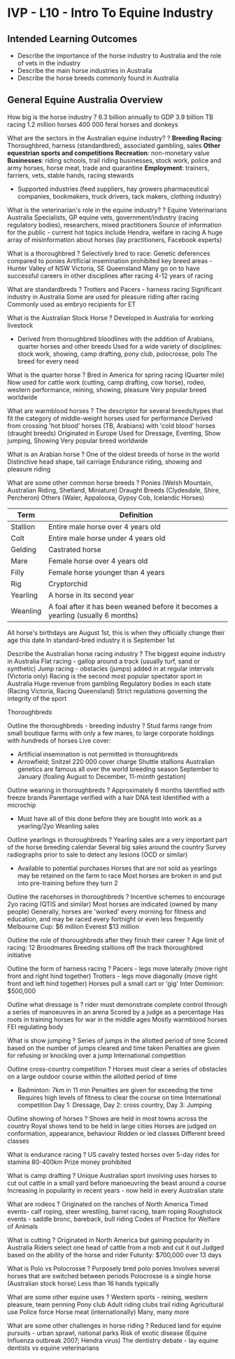 # IVP - L10 - Intro To Equine Industry

## Intended Learning Outcomes
- Describe the importance of the horse industry to Australia and the role of vets in the industry 
- Describe the main horse industries in Australia 
- Describe the horse breeds commonly found in Australia

## General Equine Australia Overview

How big is the horse industry
?
6.3 billion annually to GDP 
3.9 billion TB racing
1.2 million horses
400 000 feral horses and donkeys

What are the sectors in the Australian equine industry?
?
**Breeding**
**Racing**: Thoroughbred, harness (standardbred), associated gambling, sales
**Other equestrian sports and competitions**
**Recreation**: non-monetary value
**Businesses**: riding schools, trail riding businesses, stock work, police and army horses, horse meat, trade and quarantine
**Employment**: trainers, farriers, vets, stable hands, racing stewards
- Supported industries (feed suppliers, hay growers pharmaceutical companies, bookmakers, truck drivers, tack makers, clothing industry)

What is the veterinarian's role in the equine industry?
?
Equine Veterinarians Australia
Specialists, GP equine vets, government/industry (racing regulatory bodies), researchers, mixed practitioners
Source of information for the public - current hot topics include Hendra, welfare in racing
A huge array of misinformation about horses (lay practitioners, Facebook experts)

What is a thoroughbred
?
Selectively bred to race: Genetic deferences compared to ponies
Artificial insemination prohibited
key breed areas - Hunter Valley of NSW Victoria, SE Queensland
Many go on to have successful careers in other disciplines after racing
4-12 years of racing

What are standardbreds
?
Trotters and Pacers - harness racing
Significant industry in Australia
Some are used for pleasure riding after racing
Commonly used as embryo recipients for ET

What is the Australian Stock Horse
?
Developed in Australia for working livestock
- Derived from thoroughbred bloodlines with the addition of Arabians, quarter horses and other breeds
Used for a wide variety of disciplines: stock work, showing, camp drafting, pony club, polocrosse, polo
The breed for every need

What is the quarter horse
?
Bred in America for spring racing (Quarter mile)
Now used for cattle work (cutting, camp drafting, cow horse), rodeo, western performance, reining, showing, pleasure
Very popular breed worldwide

What are warmblood horses
?
The descriptor for several breeds/types that fit the category of middle-weight horses used for performance
Derived from crossing 'hot blood' horses (TB, Arabians) with 'cold blood' horses (draught breeds)
Originated in Europe
Used for Dressage, Eventing, Show jumping, Showing
Very popular breed worldwide

What is an Arabian horse
?
One of the oldest breeds of horse in the world
Distinctive head shape, tail carriage
Endurance riding, showing and pleasure riding

What are some other common horse breeds
?
Ponies (Welsh Mountain, Australian Riding, Shetland, Miniature)
Draught Breeds (Clydesdale, Shire, Percheron)
Others (Waler, Appaloosa, Gypsy Cob, Icelandic Horses)

| Term     | Definition                                                                      |
| -------- | ------------------------------------------------------------------------------- |
| Stallion | Entire male horse over 4 years old                                              |
| Colt     | Entire male horse under 4 years old                                             |
| Gelding  | Castrated horse                                                                 |
| Mare     | Female horse over 4 years old                                                   |
| Filly    | Female horse younger than 4 years                                               |
| Rig      | Cryptorchid                                                                     |
| Yearling | A horse in its second year                                                      |
| Weanling | A foal after it has been weaned before it becomes a yearling (usually 6 months) |

All horse's birthdays are August 1st, this is when they officially change their age this date
In standard-bred industry it is September 1st

Describe the Australian horse racing industry
?
The biggest equine industry in Australia
Flat racing - gallop around a track (usually turf, sand or synthetic)
Jump racing - obstacles (jumps) added in at regular intervals (Victoria only)
Racing is the second most popular spectator sport in Australia
Huge revenue from gambling
Regulatory bodies in each state (Racing Victoria, Racing Queensland)
Strict regulations governing the integrity of the sport

Thoroughbreds

Outline the thoroughbreds - breeding industry
?
Stud farms range from small boutique farms with only a few mares, to large corporate holdings with hundreds of horses
Live cover:
- Artificial insemination is not permitted in thoroughbreds
- Arrowfield; Snitzel 220 000 cover charge
Shuttle stallions
Australian genetics are famous all over the world
breeding season September to January (foaling August to December, 11-month gestation)

Outline weaning in thoroughbreds
?
Approximately 6 months
Identified with freeze brands
Parentage verified with a hair DNA test
Identified with a microchip
- Must have all of this done before they are bought into work as a yearling/2yo
Weanling sales

Outline yearlings in thoroughbreds
?
Yearling sales are a very important part of the horse breeding calendar
Several big sales around the country
Survey radiographs prior to sale to detect any lesions (OCD or similar)
- Available to potential purchases
Horses that are not sold as yearlings may be retained on the farm to race
Most horses are broken in and put into pre-training before they turn 2

Outline the racehorses in thoroughbreds
?
Incentive schemes to encourage 2yo racing (QTIS and similar)
Most horses are indicated (owned by many people)
Generally, horses are 'worked' every morning for fitness and education, and may be raced every fortnight or even less frequently
Melbourne Cup: $6 million
Everest $13 million

Outline the role of thoroughbreds after they finish their career
?
Age limit of racing: 12
Broodmares
Breeding stallions
off the track thoroughbred initiative

Outline the form of harness racing
?
Pacers - legs move laterally (move right front and right hind together)
Trotters - legs move diagonally (move right front and left hind together)
Horses pull a small cart or 'gig'
Inter Dominion: $500,000

Outline what dressage is
?
rider must demonstrate complete control through a series of manoeuvres in an arena
Scored by a judge as a percentage
Has roots in training horses for war in the middle ages
Mostly warmblood horses
FEI regulating body

What is show jumping
?
Series of jumps in the allotted period of time
Scored based on the number of jumps cleared and time taken
Penalties are given for refusing or knocking over a jump
International competition

Outline cross-country competition
?
Horses must clear a series of obstacles on a large outdoor course within the allotted period of time
- Badminton: 7km in 11 min
Penalties are given for exceeding the time
Requires high levels of fitness to clear the course on time
International competition
Day 1: Dressage, Day 2: cross country, Day 3: Jumping

Outline showing of horses
?
Shows are held in most towns across the country
Royal shows tend to be held in large cities
Horses are judged on conformation, appearance, behaviour
Ridden or led classes
Different breed classes

What is endurance racing
?
US cavalry tested horses over 5-day rides for stamina
80-400km
Prize money prohibited

What is camp drafting
?
Unique Australian sport involving uses horses to cut out cattle in a small yard before manoeuvring the beast around a course
Increasing in popularity in recent years - now held in every Australian state

What are rodeos
?
Originated on the ranches of North America
Timed events- calf roping, steer wrestling, barrel racing, team roping
Roughstock events - saddle bronc, bareback, bull riding
Codes of Practice for Welfare of Animals

What is cutting
?
Originated in North America but gaining popularity in Australia
Riders select one head of cattle from a mob and cut it out
Judged based on the ability of the horse and rider
Futurity: $700,000 over 13 days

What is Polo vs Polocrosse
?
Purposely bred polo ponies
Involves several horses that are switched between periods
Polocrosse is a single horse (Australian stock horse)
Less than 16 hands typically

What are some other equine uses
?
Western sports - reining, western pleasure, team penning
Pony club
Adult riding clubs
trail riding
Agricultural use
Police force
Horse meat (internationally)
Many, many more

What are some other challenges in horse riding
?
Reduced land for equine pursuits - urban sprawl, national parks
Risk of exotic disease (Equine Influenza outbreak 2007; Hendra virus)
The dentistry debate - lay equine dentists vs equine veterinarians


